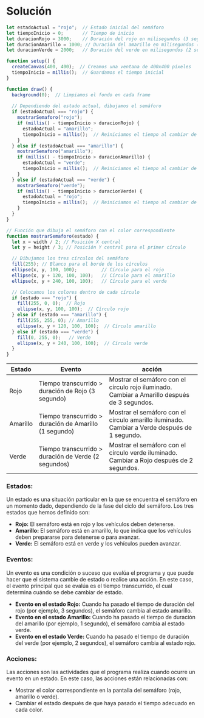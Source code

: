 # Solución
```js
let estadoActual = "rojo";  // Estado inicial del semáforo
let tiempoInicio = 0;       // Tiempo de inicio
let duracionRojo = 3000;    // Duración del rojo en milisegundos (3 segundos)
let duracionAmarillo = 1000; // Duración del amarillo en milisegundos (1 segundo)
let duracionVerde = 2000;   // Duración del verde en milisegundos (2 segundos)

function setup() {
  createCanvas(400, 400);  // Creamos una ventana de 400x400 píxeles
  tiempoInicio = millis();  // Guardamos el tiempo inicial
}

function draw() {
  background(0);  // Limpiamos el fondo en cada frame
  
  // Dependiendo del estado actual, dibujamos el semáforo
  if (estadoActual === "rojo") {
    mostrarSemaforo("rojo");
    if (millis() - tiempoInicio > duracionRojo) {
      estadoActual = "amarillo";
      tiempoInicio = millis();  // Reiniciamos el tiempo al cambiar de estado
    }
  } else if (estadoActual === "amarillo") {
    mostrarSemaforo("amarillo");
    if (millis() - tiempoInicio > duracionAmarillo) {
      estadoActual = "verde";
      tiempoInicio = millis();  // Reiniciamos el tiempo al cambiar de estado
    }
  } else if (estadoActual === "verde") {
    mostrarSemaforo("verde");
    if (millis() - tiempoInicio > duracionVerde) {
      estadoActual = "rojo";
      tiempoInicio = millis();  // Reiniciamos el tiempo al cambiar de estado
    }
  }
}

// Función que dibuja el semáforo con el color correspondiente
function mostrarSemaforo(estado) {
  let x = width / 2; // Posición X central
  let y = height / 3; // Posición Y central para el primer círculo

  // Dibujamos los tres círculos del semáforo
  fill(255); // Blanco para el borde de los círculos
  ellipse(x, y, 100, 100);         // Círculo para el rojo
  ellipse(x, y + 120, 100, 100);   // Círculo para el amarillo
  ellipse(x, y + 240, 100, 100);   // Círculo para el verde

  // Colocamos los colores dentro de cada círculo
  if (estado === "rojo") {
    fill(255, 0, 0);  // Rojo
    ellipse(x, y, 100, 100);  // Círculo rojo
  } else if (estado === "amarillo") {
    fill(255, 255, 0); // Amarillo
    ellipse(x, y + 120, 100, 100);  // Círculo amarillo
  } else if (estado === "verde") {
    fill(0, 255, 0);   // Verde
    ellipse(x, y + 240, 100, 100);  // Círculo verde
  }
}
```

|      Estado      |    Evento       | acción          |
|------------------|-----------------|-----------------|
|    Rojo   | Tiempo transcurrido > duración de Rojo (3 segundo) | Mostrar el semáforo con el círculo rojo iluminado. Cambiar a Amarillo después de 3 segundos.|
|  Amarillo |	Tiempo transcurrido > duración de Amarillo (1 segundo)|Mostrar el semáforo con el círculo amarillo iluminado. Cambiar a Verde después de 1 segundo.|
|   Verde   | Tiempo transcurrido > duración de Verde (2 segundos) | Mostrar el semáforo con el círculo verde iluminado. Cambiar a Rojo después de 2 segundos. |

### Estados:

Un estado es una situación particular en la que se encuentra el semáforo en un momento dado, dependiendo de la fase del ciclo del semáforo. Los tres estados que hemos definido son:

- **Rojo:** El semáforo está en rojo y los vehículos deben detenerse.
- **Amarillo:** El semáforo está en amarillo, lo que indica que los vehículos deben prepararse para detenerse o para avanzar.
- **Verde:** El semáforo está en verde y los vehículos pueden avanzar.

### Eventos:

Un evento es una condición o suceso que evalúa el programa y que puede hacer que el sistema cambie de estado o realice una acción. En este caso, el evento principal que se evalúa es el tiempo transcurrido, el cual determina cuándo se debe cambiar de estado.

- **Evento en el estado Rojo:** Cuando ha pasado el tiempo de duración del rojo (por ejemplo, 3 segundos), el semáforo cambia al estado amarillo.
- **Evento en el estado Amarillo:** Cuando ha pasado el tiempo de duración del amarillo (por ejemplo, 1 segundo), el semáforo cambia al estado verde.
- **Evento en el estado Verde:** Cuando ha pasado el tiempo de duración del verde (por ejemplo, 2 segundos), el semáforo cambia al estado rojo.

### Acciones:

Las acciones son las actividades que el programa realiza cuando ocurre un evento en un estado. En este caso, las acciones están relacionadas con:

- Mostrar el color correspondiente en la pantalla del semáforo (rojo, amarillo o verde).
- Cambiar el estado después de que haya pasado el tiempo adecuado en cada color.
